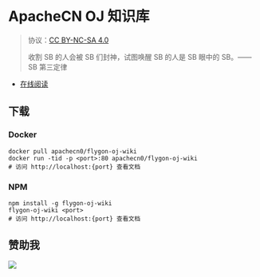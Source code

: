 # ApacheCN OJ 知识库

> 协议：[CC BY-NC-SA 4.0](http://creativecommons.org/licenses/by-nc-sa/4.0/)
> 
> 收割 SB 的人会被 SB 们封神，试图唤醒 SB 的人是 SB 眼中的 SB。——SB 第三定律

* [在线阅读](https://ojw.flygon.net)
## 下载

### Docker

```
docker pull apachecn0/flygon-oj-wiki
docker run -tid -p <port>:80 apachecn0/flygon-oj-wiki
# 访问 http://localhost:{port} 查看文档
```

### NPM

```
npm install -g flygon-oj-wiki
flygon-oj-wiki <port>
# 访问 http://localhost:{port} 查看文档
```

## 赞助我

![](https://img-blog.csdnimg.cn/20200112005920729.png)
